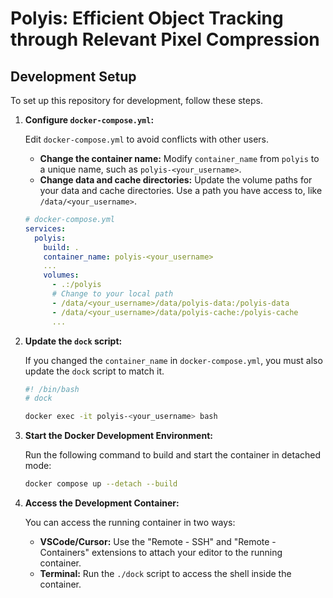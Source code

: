 # Polyis: Efficient Object Tracking through Relevant Pixel Compression

## Development Setup

To set up this repository for development, follow these steps.

1.  **Configure `docker-compose.yml`:**

    Edit `docker-compose.yml` to avoid conflicts with other users.

    -   **Change the container name:** Modify `container_name` from `polyis` to a unique name, such as `polyis-<your_username>`.
    -   **Change data and cache directories:** Update the volume paths for your data and cache directories. Use a path you have access to, like `/data/<your_username>`.

    ```yaml
    # docker-compose.yml
    services:
      polyis:
        build: .
        container_name: polyis-<your_username>
        ...
        volumes:
          - .:/polyis
          # Change to your local path
          - /data/<your_username>/data/polyis-data:/polyis-data
          - /data/<your_username>/data/polyis-cache:/polyis-cache
          ...
    ```

2.  **Update the `dock` script:**

    If you changed the `container_name` in `docker-compose.yml`, you must also update the `dock` script to match it.

    ```bash
    #! /bin/bash
    # dock

    docker exec -it polyis-<your_username> bash
    ```

3.  **Start the Docker Development Environment:**

    Run the following command to build and start the container in detached mode:

    ```bash
    docker compose up --detach --build
    ```

4.  **Access the Development Container:**

    You can access the running container in two ways:

    -   **VSCode/Cursor:** Use the "Remote - SSH" and "Remote - Containers" extensions to attach your editor to the running container.
    -   **Terminal:** Run the `./dock` script to access the shell inside the container.
